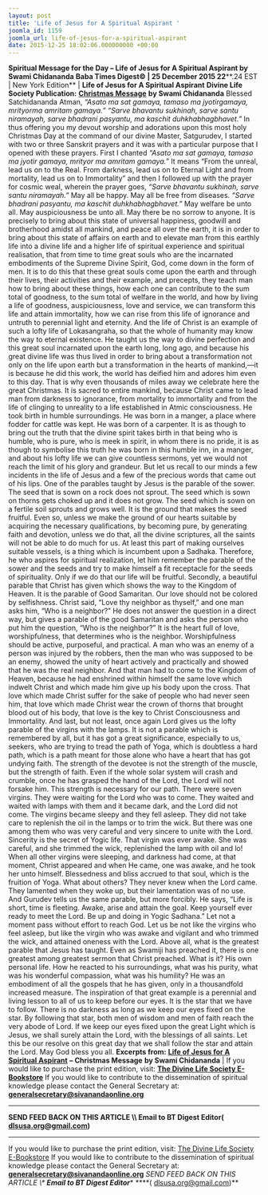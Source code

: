 ```yaml
---
layout: post
title: 'Life of Jesus for A Spiritual Aspirant '
joomla_id: 1159
joomla_url: life-of-jesus-for-a-spiritual-aspirant
date: 2015-12-25 18:02:06.000000000 +00:00
---
```

**Spiritual Message for the Day – Life of Jesus for A Spiritual Aspirant by Swami Chidananda**
 **Baba Times Digest© | 25 December 2015 22****.24 EST | New York Edition**
| 
**Life of Jesus for A Spiritual Aspirant**
**Divine Life Society Publication:** [**Christmas Message**](http://www.dlshq.org/download/jesus_teach.htm#_VPID_81) **by Swami Chidananda**
Blessed Satchidananda Atman,
_“Asato ma sat gamaya, tamaso ma jyotirgamaya, mrityorma amritam gamaya.” “Sarve bhavantu sukhinah, sarve santu niramayah, sarve bhadrani pasyantu, ma kaschit duhkhabhagbhavet.”_
In thus offering you my devout worship and adorations upon this most holy Christmas Day at the command of our divine Master, Satgurudev, I started with two or three Sanskrit prayers and it was with a particular purpose that I opened with these prayers. First I chanted _“Asato ma sat gamaya, tamaso ma jyotir gamaya, mrityor ma amritam gamaya.”_ It means “From the unreal, lead us on to the Real. From darkness, lead us on to Eternal Light and from mortality, lead us on to Immortality” and then I followed up with the prayer for cosmic weal, wherein the prayer goes, _“Sarve bhavantu sukhinah, sarve santu niramayah.”_ May all be happy. May all be free from diseases. _“Sarve bhadrani pasyantu, ma kaschit duhkhabhagbhavet.”_ May welfare be unto all. May auspiciousness be unto all. May there be no sorrow to anyone.
It is precisely to bring about this state of universal happiness, goodwill and brotherhood amidst all mankind, and peace all over the earth, it is in order to bring about this state of affairs on earth and to elevate man from this earthly life into a divine life and a higher life of spiritual experience and spiritual realisation, that from time to time great souls who are the incarnated embodiments of the Supreme Divine Spirit, God, come down in the form of men. It is to do this that these great souls come upon the earth and through their lives, their activities and their example, and precepts, they teach man how to bring about these things, how each one can contribute to the sum total of goodness, to the sum total of welfare in the world, and how by living a life of goodness, auspiciousness, love and service, we can transform this life and attain immortality, how we can rise from this life of ignorance and untruth to perennial light and eternity. And the life of Christ is an example of such a lofty life of Lokasangraha, so that the whole of humanity may know the way to eternal existence. He taught us the way to divine perfection and this great soul incarnated upon the earth long, long ago, and because his great divine life was thus lived in order to bring about a transformation not only on the life upon earth but a transformation in the hearts of mankind,—it is because he did this work, the world has deified him and adores him even to this day. That is why even thousands of miles away we celebrate here the great Christmas. It is sacred to entire mankind, because Christ came to lead man from darkness to ignorance, from mortality to immortality and from the life of clinging to unreality to a life established in Atmic consciousness.
He took birth in humble surroundings. He was born in a manger, a place where fodder for cattle was kept. He was born of a carpenter. It is as though to bring out the truth that the divine spirit takes birth in that being who is humble, who is pure, who is meek in spirit, in whom there is no pride, it is as though to symbolise this truth he was born in this humble inn, in a manger, and about his lofty life we can give countless sermons, yet we would not reach the limit of his glory and grandeur. But let us recall to our minds a few incidents in the life of Jesus and a few of the precious words that came out of his lips.
One of the parables taught by Jesus is the parable of the sower. The seed that is sown on a rock does not sprout. The seed which is sown on thorns gets choked up and it does not grow. The seed which is sown on a fertile soil sprouts and grows well. It is the ground that makes the seed fruitful. Even so, unless we make the ground of our hearts suitable by acquiring the necessary qualifications, by becoming pure, by generating faith and devotion, unless we do that, all the divine scriptures, all the saints will not be able to do much for us. At least this part of making ourselves suitable vessels, is a thing which is incumbent upon a Sadhaka. Therefore, he who aspires for spiritual realization, let him remember the parable of the sower and the seeds and try to make himself a fit receptacle for the seeds of spirituality. Only if we do that our life will be fruitful.
Secondly, a beautiful parable that Christ has given which shows the way to the Kingdom of Heaven. It is the parable of Good Samaritan. Our love should not be colored by selfishness. Christ said, “Love thy neighbor as thyself,” and one man asks him, “Who is a neighbor?” He does not answer the question in a direct way, but gives a parable of the good Samaritan and asks the person who put him the question, “Who is the neighbor?” It is the heart full of love, worshipfulness, that determines who is the neighbor. Worshipfulness should be active, purposeful, and practical. A man who was an enemy of a person was injured by the robbers, then the man who was supposed to be an enemy, showed the unity of heart actively and practically and showed that he was the real neighbor. And that man had to come to the Kingdom of Heaven, because he had enshrined within himself the same love which indwelt Christ and which made him give up his body upon the cross. That love which made Christ suffer for the sake of people who had never seen him, that love which made Christ wear the crown of thorns that brought blood out of his body, that love is the key to Christ Consciousness and Immortality.
And last, but not least, once again Lord gives us the lofty parable of the virgins with the lamps. It is not a parable which is remembered by all, but it has got a great significance, especially to us, seekers, who are trying to tread the path of Yoga, which is doubtless a hard path, which is a path meant for those alone who have a heart that has got undying faith. The strength of the devotee is not the strength of the muscle, but the strength of faith. Even if the whole solar system will crash and crumble, once he has grasped the hand of the Lord, the Lord will not forsake him. This strength is necessary for our path.
There were seven virgins. They were waiting for the Lord who was to come. They waited and waited with lamps with them and it became dark, and the Lord did not come. The virgins became sleepy and they fell asleep. They did not take care to replenish the oil in the lamps or to trim the wick. But there was one among them who was very careful and very sincere to unite with the Lord. Sincerity is the secret of Yogic life. That virgin was ever awake. She was careful, and she trimmed the wick, replenished the lamp with oil and lo! When all other virgins were sleeping, and darkness had come, at that moment, Christ appeared and when He came, one was awake, and he took her unto himself. Blessedness and bliss accrued to that soul, which is the fruition of Yoga. What about others? They never knew when the Lord came. They lamented when they woke up, but their lamentation was of no use. And Gurudev tells us the same parable, but more forcibly. He says, “Life is short, time is fleeting. Awake, arise and attain the goal. Keep yourself ever ready to meet the Lord. Be up and doing in Yogic Sadhana.” Let not a moment pass without effort to reach God. Let us be not like the virgins who feel asleep, but like the virgin who was awake and vigilant and who trimmed the wick, and attained oneness with the Lord.
Above all, what is the greatest parable that Jesus has taught. Even as Swamiji has preached it, there is one greatest among greatest sermon that Christ preached. What is it? His own personal life. How he reacted to his surroundings, what was his purity, what was his wonderful compassion, what was his humility? He was an embodiment of all the gospels that he has given, only in a thousandfold increased measure. The inspiration of that great example is a perennial and living lesson to all of us to keep before our eyes. It is the star that we have to follow. There is no darkness as long as we keep our eyes fixed on the star. By following that star, both men of wisdom and men of faith reach the very abode of Lord. If we keep our eyes fixed upon the great Light which is Jesus, we shall surely attain the Lord, with the blessings of all saints.
Let this be our resolve on this great day that we shall follow the star and attain the Lord.
May God bless you all.
**Excerpts from:**
[**Life of Jesus for A Spiritual Aspirant**](http://www.dlshq.org/download/jesus_teach.htm#_VPID_81) **– Christmas Message**  **by Swami Chidananda**
 |
If you would like to purchase the print edition, visit: **[The Divine Life Society E-Bookstore](http://www.dlshq.org/download/download.htm)**
If you would like to contribute to the dissemination of spiritual knowledge please contact the General Secretary at: [](mailto:%20%3Cscript%20type=%27text/javascript%27%3E%20%3C%21--%20var%20prefix%20=%20%27ma%27%20+%20%27il%27%20+%20%27to%27;%20var%20path%20=%20%27hr%27%20+%20%27ef%27%20+%20%27=%27;%20var%20addy57016%20=%20%27generalsecretary%27%20+%20%27@%27;%20addy57016%20=%20addy57016%20+%20%27sivanandaonline%27%20+%20%27.%27%20+%20%27org%27;%20document.write%28%27%3Ca%20%27%20+%20path%20+%20%27%5C%27%27%20+%20prefix%20+%20%27:%27%20+%20addy57016%20+%20%27%5C%27%3E%27%29;%20document.write%28addy57016%29;%20document.write%28%27%3C%5C/a%3E%27%29;%20//--%3E%5Cn%20%3C/script%3E%3Cscript%20type=%27text/javascript%27%3E%20%3C%21--%20document.write%28%27%3Cspan%20style=%5C%27display:%20none;%5C%27%3E%27%29;%20//--%3E%20%3C/script%3EThis%20email%20address%20is%20being%20protected%20from%20spambots.%20You%20need%20JavaScript%20enabled%20to%20view%20it.%20%3Cscript%20type=%27text/javascript%27%3E%20%3C%21--%20document.write%28%27%3C/%27%29;%20document.write%28%27span%3E%27%29;%20//--%3E%20%3C/script%3E?subject=Contribution%20to%20Dissemination%20of%20Spiritual%20Knowledge) **generalsecretary@sivanandaonline.org**
****
**SEND FEED BACK ON THIS ARTICLE \\\ Email to BT Digest Editor[](mailto:%20%3Cscript%20type=%27text/javascript%27%3E%20%3C%21--%20var%20prefix%20=%20%27ma%27%20+%20%27il%27%20+%20%27to%27;%20var%20path%20=%20%27hr%27%20+%20%27ef%27%20+%20%27=%27;%20var%20addy72654%20=%20%27dlsusa.org%27%20+%20%27@%27;%20addy72654%20=%20addy72654%20+%20%27gmail%27%20+%20%27.%27%20+%20%27com%27;%20document.write%28%27%3Ca%20%27%20+%20path%20+%20%27%5C%27%27%20+%20prefix%20+%20%27:%27%20+%20addy72654%20+%20%27%5C%27%3E%27%29;%20document.write%28addy72654%29;%20document.write%28%27%3C%5C/a%3E%27%29;%20//--%3E%5Cn%20%3C/script%3E%3Cscript%20type=%27text/javascript%27%3E%20%3C%21--%20document.write%28%27%3Cspan%20style=%5C%27display:%20none;%5C%27%3E%27%29;%20//--%3E%20%3C/script%3EThis%20email%20address%20is%20being%20protected%20from%20spambots.%20You%20need%20JavaScript%20enabled%20to%20view%20it.%20%3Cscript%20type=%27text/javascript%27%3E%20%3C%21--%20document.write%28%27%3C/%27%29;%20document.write%28%27span%3E%27%29;%20//--%3E%20%3C/script%3E?subject=DLS%20Posts)( [dlsusa.org@gmail.com](mailto:dlsusa.org@gmail.com))**
* * *
  
If you would like to purchase the print edition, visit: [The Divine Life Society E-Bookstore](http://www.dlshq.org/download/download.htm)
If you would like to contribute to the dissemination of spiritual knowledge please contact the General Secretary at: **[generalsecretary@sivanandaonline.org](mailto:generalsecretary@sivanandaonline.org)**
**SEND FEED BACK ON THIS ARTICLE \\\**  **Email to BT Digest Editor**** [](mailto:%20%3Cscript%20type=%27text/javascript%27%3E%20%3C%21--%20var%20prefix%20=%20%27ma%27%20+%20%27il%27%20+%20%27to%27;%20var%20path%20=%20%27hr%27%20+%20%27ef%27%20+%20%27=%27;%20var%20addy72654%20=%20%27dlsusa.org%27%20+%20%27@%27;%20addy72654%20=%20addy72654%20+%20%27gmail%27%20+%20%27.%27%20+%20%27com%27;%20document.write%28%27%3Ca%20%27%20+%20path%20+%20%27%5C%27%27%20+%20prefix%20+%20%27:%27%20+%20addy72654%20+%20%27%5C%27%3E%27%29;%20document.write%28addy72654%29;%20document.write%28%27%3C%5C/a%3E%27%29;%20//--%3E%5Cn%20%3C/script%3E%3Cscript%20type=%27text/javascript%27%3E%20%3C%21--%20document.write%28%27%3Cspan%20style=%5C%27display:%20none;%5C%27%3E%27%29;%20//--%3E%20%3C/script%3EThis%20email%20address%20is%20being%20protected%20from%20spambots.%20You%20need%20JavaScript%20enabled%20to%20view%20it.%20%3Cscript%20type=%27text/javascript%27%3E%20%3C%21--%20document.write%28%27%3C/%27%29;%20document.write%28%27span%3E%27%29;%20//--%3E%20%3C/script%3E?subject=DLS%20Posts)****( [dlsusa.org@gmail.com](mailto:dlsusa.org@gmail.com))**  
